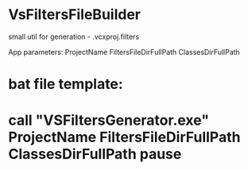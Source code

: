 # VsFiltersFileBuilder
small util for generation - .vcxproj.filters

App parameters: ProjectName FiltersFileDirFullPath ClassesDirFullPath

bat file template:
=========================================================
call "VSFiltersGenerator.exe" ProjectName FiltersFileDirFullPath ClassesDirFullPath
pause
==========================================================
